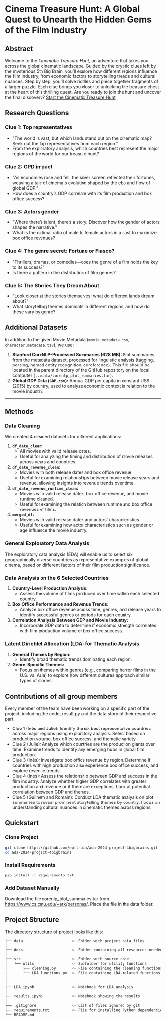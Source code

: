 # Cinema Treasure Hunt: A Global Quest to Unearth the Hidden Gems of the Film Industry

## Abstract
Welcome to the *Cinematic Treasure Hunt*, an adventure that takes you across the global cinematic landscape. Guided by the cryptic clues left by the mysterious 5th Big Brain, you’ll explore how different regions influence the film industry, from economic factors to storytelling trends and cultural nuances. Step by step, you’ll solve riddles and piece together fragments of a larger puzzle. Each clue brings you closer to unlocking the treasure chest at the heart of this thrilling quest. 
Are you ready to join the hunt and uncover the final discovery? 
[Start the Cinematic Treasure Hunt](https://epfl-ada.github.io/ada-2024-project-4bigbrains/)
## Research Questions

### Clue 1: Top representatives
- "The world is vast, but which lands stand out on the cinematic map? Seek out the top representatives from each region."
- From the exploratory analysis, which countries best represent the major regions of the world for our treasure hunt?

### Clue 2: GPD impact
- "As economies rose and fell, the silver screen reflected their fortunes, weaving a tale of cinema's evolution shaped by the ebb and flow of global GDP."
- How does a country’s GDP correlate with its film production and box office success?

### Clue 3: Actors gender
- "Where there’s talent, there’s a story. Discover how the gender of actors shapes the narrative."
- What is the optimal ratio of male to female actors in a cast to maximize box office revenues?

### Clue 4: The genre secret: Fortune or Fiasco?
- "Thrillers, dramas, or comedies—does the genre of a film holds the key to its success?"
- Is there a pattern in the distribution of film genres?

### Clue 5: The Stories They Dream About
- "Look closer at the stories themselves; what do different lands dream about?"
- What storytelling themes dominate in different regions, and how do these vary by genre?


## Additional Datasets
In addition to the given Movie Metadata (`movie.metadata.tsv`, `character.metadata.tsv`), we use:
1. **Stanford CoreNLP-Processed Summaries (628 MB):** Plot summaries from the metadata dataset, processed for linguistic analysis (tagging, parsing, named entity recognition, coreference). This file should be located in the parent directory of the GitHub repository on the local computer (`../data/corenlp_plot_summaries.tar`).
2. **Global GDP Data (`GDP.csv`):** Annual GDP per capita in constant US$ (2015) by country, used to analyze economic context in relation to the movie industry.

---

## Methods

### Data Cleaning
We created 4 cleaned datasets for different applications:
1. **`df_date_clean`:**
   - All movies with valid release dates.
   - Useful for analyzing the timing and distribution of movie releases across years and countries.
2. **`df_date_revenue_clean`:**
   - Movies with both release dates and box office revenue.
   - Useful for examining relationships between movie release years and revenue, allowing insights into revenue trends over time.
3. **`df_date_revenue_runtime_clean`:**
   - Movies with valid release dates, box office revenue, and movie runtime cleaned.
   - Useful for examining the relation between runtime and box office revenues of films.
4. **`merged_df`:**
   - Movies with valid release dates and actors' characteristics.
   - Useful for examining how actor characteristics such as gender or age influence the movie industry.

### General Exploratory Data Analysis
The exploratory data analysis (EDA) will enable us to select six geographically diverse countries as representative examples of global cinema, based on different factors of their film production significance.

### Data Analysis on the 6 Selected Countries
1. **Country-Level Production Analysis:**
   - Assess the volume of films produced over time within each selected country.
2. **Box Office Performance and Revenue Trends:**
   - Analyze box office revenue across time, genres, and release years to identify successful genres or periods for each country.
3. **Correlation Analysis Between GDP and Movie Industry:**
   - Incorporate GDP data to determine if economic strength correlates with film production volume or box office success.

### Latent Dirichlet Allocation (LDA) for Thematic Analysis
1. **General Themes by Region:**
   - Identify broad thematic trends dominating each region.
2. **Genre-Specific Themes:**
   - Focus on themes within genres (e.g., comparing horror films in the U.S. vs. Asia) to explore how different cultures approach similar types of stories.

## Contributions of all group members
Every member of the team have been working on a specific part of the project, including the code, result.py and the data story of their respective part.
- Clue 1 (Inès and Julie): Identify the six best representative countries across major regions using exploratory analysis. Select based on production volume, box office success, and thematic variety.
- Clue 2 (Julie): Analyze which countries are the production giants over time. Examine trends to identify any emerging hubs in global film production.
- Clue 3 (Inès): Investigate box office revenue by region. Determine if countries with high production also experience box office success, and explore revenue trends.
- Clue 4 (Ines): Assess the relationship between GDP and success in the film industry. Analyze whether higher GDP correlates with greater production and revenue or if there are exceptions. Look at potential correlation between GDP and themes.
- Clue 5 (Guilhem and Romain): Conduct LDA thematic analysis on plot summaries to reveal prominent storytelling themes by country. Focus on understanding cultural nuances in cinematic themes across regions.

## Quickstart

### Clone Project
```bash
git clone https://github.com/epfl-ada/ada-2024-project-4bigbrains.git
cd ada-2024-project-4bigbrains
```

### Install Requirements
```bash
pip install -r requirements.txt
```

### Add Dataset Manually
Download the file corenlp_plot_summaries.tar from https://www.cs.cmu.edu/~ark/personas/.
Place the file in the data folder.

## Project Structure
The directory structure of project looks like this:

```bash
├── data                      <- Folder with project data files
│
├── docs                      <- Folder containing all resources needed for the website creation
│ 
├── src                       <- Folder with source code
│   └── utils                 <- Subfolder for utility functions
│       ├── cleaning.py       <- File containing the cleaning functions
│       └── LDA_functions.py  <- File containing LDA-related functions
│
│
├── LDA.ipynb                 <- Notebook for LDA analysis
│
├── results.ipynb             <- Notebook showing the results
│
├── .gitignore                <- List of files ignored by git
├── requirements.txt          <- File for installing Python dependencies
└── README.md
```
